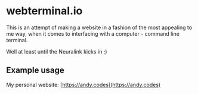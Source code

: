 # webterminal.io

This is an attempt of making a website in a fashion of the most appealing to me way, when it comes to interfacing with a computer - command line terminal. 

Well at least until the Neuralink kicks in ;)

## Example usage
My personal website: [https://andy.codes](https://andy.codes)
